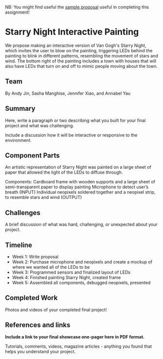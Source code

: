 NB: You might find useful the [sample proposal](http://github.com/zamfi/ucb-jacobs-creative-programming-electronics-spring-2018/blob/master/hw/sample-proposal.md) useful in completing this assignment!

# Starry Night Interactive Painting
We propose making an interactive version of Van Gogh's Starry Night, which invites the user to blow on the painting, triggering LEDs behind the painting to blink in different patterns, resembling the movement of stars and wind. The bottom right of the painting includes a town with houses that will also have LEDs that turn on and off to mimic people moving about the town. 

## Team

By Andy Jin, Sasha Manghise, Jennifer Xiao, and Annabel Yau

## Summary

Here, write a paragraph or two describing what you built for your final project and what was challenging. 

Include a discussion how it will be interactive or responsive to the environment.

## Component Parts

An artistic representation of Starry Night was painted on a large sheet of paper that allowed the light of the LEDs to diffuse through.

Components:
Cardboard frame with wooden supports and a large sheet of semi-transparent paper to display painting
Microphone to detect user’s breath (INPUT)
Individual neopixels soldered together and a neopixel strip, to resemble stars and wind (OUTPUT)

## Challenges

A brief discussion of what was hard, challenging, or unexpected about your project.

## Timeline

- Week 1: Write proposal 
- Week 2: Purchase microphone and neopixels and create a mockup of where we wanted all of the LEDs to be 
- Week 3: Programmed sensors and finalized layout of LEDs
- Week 4: Finished painting Starry Night, created frame
- Week 5: Assembled all components, debugged neopixels, presented

## Completed Work

Photos and videos of your completed final project!

## References and links

**Include a link to your final showcase one-pager here in PDF format.**

Tutorials, comments, videos, magazine articles - anything you found that helps you understand your project.
